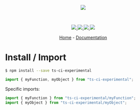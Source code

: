 <p align="center">
    <img src="https://user-images.githubusercontent.com/6702424/80216211-00ef5280-863e-11ea-81de-59f3a3d4b8e4.png">  
</p>
<p align="center">
    <i></i>
    <br>
    <br>
    <a href="https://github.com/fwilhe2/ts-ci-experimental/actions">
      <img src="https://github.com/fwilhe2/ts-ci-experimental/workflows/ci/badge.svg?branch=main">
    </a>
    <a href="https://bundlephobia.com/package/ts-ci-experimental">
      <img src="https://img.shields.io/bundlephobia/minzip/ts-ci-experimental">
    </a>
    <a href="https://www.npmjs.com/package/ts-ci-experimental">
      <img src="https://img.shields.io/npm/dw/ts-ci-experimental">
    </a>
    <a href="https://github.com/fwilhe2/ts-ci-experimental/blob/main/LICENSE">
      <img src="https://img.shields.io/npm/l/ts-ci-experimental">
    </a>
</p>
<p align="center">
  <a href="https://github.com/fwilhe2/ts-ci-experimental">Home</a>
  -
  <a href="https://github.com/fwilhe2/ts-ci-experimental">Documentation</a>
</p>

# Install / Import

```bash
$ npm install --save ts-ci-experimental
```

```typescript
import { myFunction, myObject } from "ts-ci-experimental";
```

Specific imports:

```typescript
import { myFunction } from "ts-ci-experimental/myFunction";
import { myObject } from "ts-ci-experimental/myObject";
```
